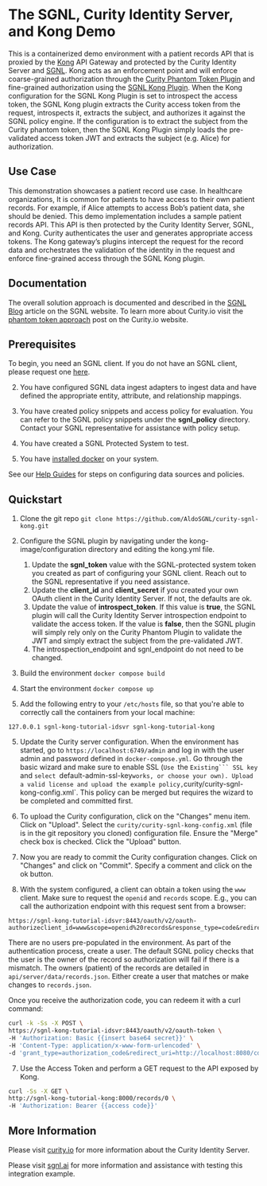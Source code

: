 # The SGNL, Curity Identity Server, and Kong Demo

This is a containerized demo environment with a patient records API that is proxied by the [Kong](https://konghq.com/) API Gateway and protected by the Curity Identity Server and [SGNL](https://www.sgnl.ai). Kong acts as an enforcement point and will enforce coarse-grained authorization through the [Curity Phantom Token Plugin](https://github.com/curityio/kong-phantom-token-plugin) and fine-grained authorization using the [SGNL Kong Plugin](https://github.com/SGNL-ai/examples/tree/main/curity-sgnl-kong). When the Kong configuration for the SGNL Kong Plugin is set to introspect the access token, the SGNL Kong plugin extracts the Curity access token from the request, introspects it, extracts the subject, and authorizes it against the SGNL policy engine. If the configuration is to extract the subject from the Curity phantom token, then the SGNL Kong Plugin simply loads the pre-validated access token JWT and extracts the subject (e.g. Alice) for authorization.

## Use Case
This demonstration showcases a patient record use case. In healthcare organizations, It is common for patients to have access to their own patient records. For example, if Alice attempts to access Bob’s patient data, she should be denied. This demo implementation includes a sample patient records API. This API is then protected by the Curity Identity Server, SGNL, and Kong. Curity authenticates the user and generates appropriate access tokens. The Kong gateway’s plugins intercept the request for the record data and orchestrates the validation of the identity in the request and enforce fine-grained access through the SGNL Kong plugin.

## Documentation
The overall solution approach is documented and described in the [SGNL Blog](https://sgnl.ai/2023/10/authorization-for-curity-protected-apis/) article on the SGNL website. To learn more about Curity.io  visit the [phantom token approach](https://curity.io/resources/learn/phantom-token-pattern/) post on the Curity.io website.

## Prerequisites
To begin, you need an SGNL client. If you do not have an SGNL client, please request one [here](https://sgnl.ai/demo/index.html).
 
2. You have configured SGNL data ingest adapters to ingest data and have defined the appropriate entity, attribute, and relationship mappings.
 
3. You have created policy snippets and access policy for evaluation. You can refer to the SGNL policy snippets under the **sgnl_policy** directory. Contact your SGNL representative for assistance with policy setup.
 
4. You have created a SGNL Protected System to test.
   
5. You have [installed docker](https://docs.docker.com/engine/install/) on your system.
 
See our [Help Guides](https://support.sgnl.ai) for steps on configuring data sources and policies.

## Quickstart

1. Clone the git repo `git clone https://github.com/AldoSGNL/curity-sgnl-kong.git`
   
2. Configure the SGNL plugin by navigating under the kong-image/configuration directory and editing the kong.yml file.
   1. Update the **sgnl_token** value with the SGNL-protected system token you created as part of configuring your SGNL client. Reach out to the SGNL representative if you need assistance.
   2. Update the **client_id** and **client_secret** if you created your own OAuth client in the Curity Identity Server. If not, the defaults are ok.
   3. Update the value of **introspect_token**. If this value is **true**, the SGNL plugin will call the Curity Identity Server introspection endpoint to validate the access token. If the value is **false**, then the SGNL plugin will simply rely only on the Curity Phantom Plugin to validate the JWT and simply extract the subject from the pre-validated JWT.
   4. The introspection_endpoint and sgnl_endpoint do not need to be changed.
   
3. Build the environment `docker compose build`
   
4. Start the environment `docker compose up`
   
5. Add the following entry to your `/etc/hosts` file, so that you're able to correctly call the containers from your local machine:

```
127.0.0.1 sgnl-kong-tutorial-idsvr sgnl-kong-tutorial-kong
```

5. Update the Curity server configuration. When the environment has started, go to `https://localhost:6749/admin` and log in with the user admin and password defined in `docker-compose.yml`. Go through the basic wizard and make sure to enable SSL (`Use `the `Existing``` SSL key` and `select `default-admin-ssl-key` works, or choose your own). Upload a valid license and upload the example policy, `curity/curity-sgnl-kong-config.xml`. This policy can be merged but requires the wizard to be completed and committed first.
   
6. To upload the Curity configuration, click on the "Changes" menu item. Click on "Upload". Select the `curity/curity-sgnl-kong-config.xml` (file is in the git repository you cloned) configuration file. Ensure the "Merge" check box is checked. Click the "Upload" button.
   
7. Now you are ready to commit the Curity configuration changes. Click on "Changes" and click on "Commit". Specify a comment and click on the ok button.
   
8. With the system configured, a client can obtain a token using the `www` client. Make sure to request the `openid` and `records` scope. E.g., you can call the authorization endpoint with this request sent from a browser:

```
https://sgnl-kong-tutorial-idsvr:8443/oauth/v2/oauth-authorizeclient_id=www&scope=openid%20records&response_type=code&redirect_uri=http://localhost:8080/cb
```

There are no users pre-populated in the environment. As part of the authentication process, create a user. The default SGNL policy checks that the user is the owner of the record so authorization will fail if there is a mismatch. The owners (patient) of the records are detailed in `api/server/data/records.json`. Either create a user that matches or make changes to `records.json`.

Once you receive the authorization code, you can redeem it with a curl command:

```bash
curl -k -Ss -X POST \
https://sgnl-kong-tutorial-idsvr:8443/oauth/v2/oauth-token \
-H 'Authorization: Basic {{insert base64 secret}}' \
-H 'Content-Type: application/x-www-form-urlencoded' \
-d 'grant_type=authorization_code&redirect_uri=http://localhost:8080/cdb&code={{insert code}}'
```

7. Use the Access Token and perform a GET request to the API exposed by Kong.

```bash
curl -Ss -X GET \
http://sgnl-kong-tutorial-kong:8000/records/0 \
-H 'Authorization: Bearer {{access code}}'
```

## More Information

Please visit [curity.io](https://curity.io/) for more information about the Curity Identity Server.

Please visit [sgnl.ai](https://www.sgnl.ai) for more information and assistance with testing this integration example.
